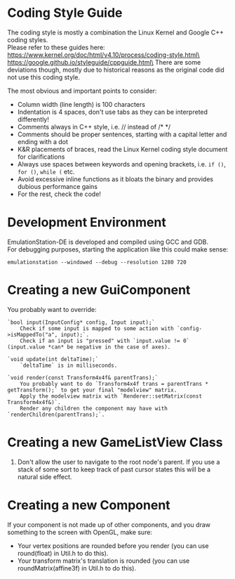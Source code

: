 Coding Style Guide
==================

The coding style is mostly a combination the Linux Kernel and Google C++ coding styles.\
Please refer to these guides here:\
https://www.kernel.org/doc/html/v4.10/process/coding-style.html\
https://google.github.io/styleguide/cppguide.html\
There are some deviations though, mostly due to historical reasons as the original code did not use this coding style.

The most obvious and important points to consider:

* Column width (line length) is 100 characters
* Indentation is 4 spaces, don't use tabs as they can be interpreted differently!
* Comments always in C++ style, i.e. // instead of /* */
* Comments should be proper sentences, starting with a capital letter and ending with a dot
* K&R placements of braces, read the Linux Kernel coding style document for clarifications
* Always use spaces between keywords and opening brackets, i.e. `if ()`, `for ()`, `while (` etc.
* Avoid excessive inline functions as it bloats the binary and provides dubious performance gains
* For the rest, check the code!


Development Environment
=======================

EmulationStation-DE is developed and compiled using GCC and GDB.\
For debugging purposes, starting the application like this could make sense:

`emulationstation --windowed --debug --resolution 1280 720`


Creating a new GuiComponent
===========================

You probably want to override:

	`bool input(InputConfig* config, Input input);`
		Check if some input is mapped to some action with `config->isMappedTo("a", input);`.
		Check if an input is "pressed" with `input.value != 0` (input.value *can* be negative in the case of axes).

	`void update(int deltaTime);`
		`deltaTime` is in milliseconds.

	`void render(const Transform4x4f& parentTrans);`
		You probably want to do `Transform4x4f trans = parentTrans * getTransform();` to get your final "modelview" matrix.
		Apply the modelview matrix with `Renderer::setMatrix(const Transform4x4f&)`.
		Render any children the component may have with `renderChildren(parentTrans);`.


Creating a new GameListView Class
=================================

1. Don't allow the user to navigate to the root node's parent. If you use a stack of some sort to keep track of past cursor states this will be a natural side effect.


Creating a new Component
========================

If your component is not made up of other components, and you draw something to the screen with OpenGL, make sure:

* Your vertex positions are rounded before you render (you can use round(float) in Util.h to do this).
* Your transform matrix's translation is rounded (you can use roundMatrix(affine3f) in Util.h to do this).
